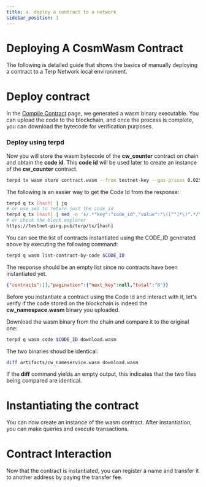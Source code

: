 ```yaml
---
title: a. deploy a contract to a network
sidebar_position: 1
---
```


# Deploying A CosmWasm Contract

The following is detailed guide that shows the basics of manually deploying a contract to a Terp Network local environment.

# Deploy contract
In the [Compile Contract](../getting-started/compile-a-contract) page, we generated a wasm binary executable. You can upload the code to the blockchain, and once the process is complete, you can download the bytecode for verification purposes.

### Deploy using terpd
Now you will store the wasm bytecode of the **cw_counter** contract on chain and obtain the **code id**. This **code id** will be used later to create an instance of the **cw_counter** contract.
```sh
terpd tx wasm store contract.wasm --from testnet-key --gas-prices 0.025uthiolx --gas-adjustment 1.7 --gas auto
```

The following is an easier way to get the Code Id from the response:
```sh
terpd q tx [hash] | jq 
# or use sed to return just the code_id
terpd q tx [hash] | sed -n 's/.*"key":"code_id","value":"\([^"]*\)".*/\1/p'
# or check the block explorer
https://testnet-ping.pub/terp/tx/[hash]
```
You can see the list of contracts instantiated using the CODE_ID generated above by executing the following command:
```sh
terpd q wasm list-contract-by-code $CODE_ID 
```
The response should be an empty list since no contracts have been instantiated yet.
```json
{"contracts":[],"pagination":{"next_key":null,"total":"0"}}
```
Before you instantiate a contract using the Code Id and interact with it, let's verify if the code stored on the blockchain is indeed the **cw_namespace.wasm** binary you uploaded.

Download the wasm binary from the chain and compare it to the original one:
```sh
terpd q wasm code $CODE_ID download.wasm
```
The two binaries shoud be identical:
```sh
diff artifacts/cw_nameservice.wasm download.wasm
```
If the **diff** command yields an empty output, this indicates that the two files being compared are identical.

# Instantiating the contract

You can now create an instance of the wasm contract. After instantiation, you can make queries and execute transactions.

# Contract Interaction
Now that the contract is instantiated, you can register a name and transfer it to another address by paying the transfer fee.